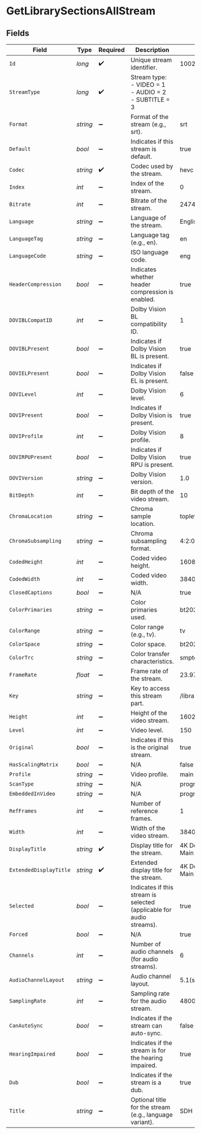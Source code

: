 # GetLibrarySectionsAllStream


## Fields

| Field                                                                | Type                                                                 | Required                                                             | Description                                                          | Example                                                              |
| -------------------------------------------------------------------- | -------------------------------------------------------------------- | -------------------------------------------------------------------- | -------------------------------------------------------------------- | -------------------------------------------------------------------- |
| `Id`                                                                 | *long*                                                               | :heavy_check_mark:                                                   | Unique stream identifier.                                            | 1002625                                                              |
| `StreamType`                                                         | *long*                                                               | :heavy_check_mark:                                                   | Stream type:<br/>  - VIDEO = 1<br/>  - AUDIO = 2<br/>  - SUBTITLE = 3<br/> |                                                                      |
| `Format`                                                             | *string*                                                             | :heavy_minus_sign:                                                   | Format of the stream (e.g., srt).                                    | srt                                                                  |
| `Default`                                                            | *bool*                                                               | :heavy_minus_sign:                                                   | Indicates if this stream is default.                                 | true                                                                 |
| `Codec`                                                              | *string*                                                             | :heavy_check_mark:                                                   | Codec used by the stream.                                            | hevc                                                                 |
| `Index`                                                              | *int*                                                                | :heavy_minus_sign:                                                   | Index of the stream.                                                 | 0                                                                    |
| `Bitrate`                                                            | *int*                                                                | :heavy_minus_sign:                                                   | Bitrate of the stream.                                               | 24743                                                                |
| `Language`                                                           | *string*                                                             | :heavy_minus_sign:                                                   | Language of the stream.                                              | English                                                              |
| `LanguageTag`                                                        | *string*                                                             | :heavy_minus_sign:                                                   | Language tag (e.g., en).                                             | en                                                                   |
| `LanguageCode`                                                       | *string*                                                             | :heavy_minus_sign:                                                   | ISO language code.                                                   | eng                                                                  |
| `HeaderCompression`                                                  | *bool*                                                               | :heavy_minus_sign:                                                   | Indicates whether header compression is enabled.                     | true                                                                 |
| `DOVIBLCompatID`                                                     | *int*                                                                | :heavy_minus_sign:                                                   | Dolby Vision BL compatibility ID.                                    | 1                                                                    |
| `DOVIBLPresent`                                                      | *bool*                                                               | :heavy_minus_sign:                                                   | Indicates if Dolby Vision BL is present.                             | true                                                                 |
| `DOVIELPresent`                                                      | *bool*                                                               | :heavy_minus_sign:                                                   | Indicates if Dolby Vision EL is present.                             | false                                                                |
| `DOVILevel`                                                          | *int*                                                                | :heavy_minus_sign:                                                   | Dolby Vision level.                                                  | 6                                                                    |
| `DOVIPresent`                                                        | *bool*                                                               | :heavy_minus_sign:                                                   | Indicates if Dolby Vision is present.                                | true                                                                 |
| `DOVIProfile`                                                        | *int*                                                                | :heavy_minus_sign:                                                   | Dolby Vision profile.                                                | 8                                                                    |
| `DOVIRPUPresent`                                                     | *bool*                                                               | :heavy_minus_sign:                                                   | Indicates if Dolby Vision RPU is present.                            | true                                                                 |
| `DOVIVersion`                                                        | *string*                                                             | :heavy_minus_sign:                                                   | Dolby Vision version.                                                | 1.0                                                                  |
| `BitDepth`                                                           | *int*                                                                | :heavy_minus_sign:                                                   | Bit depth of the video stream.                                       | 10                                                                   |
| `ChromaLocation`                                                     | *string*                                                             | :heavy_minus_sign:                                                   | Chroma sample location.                                              | topleft                                                              |
| `ChromaSubsampling`                                                  | *string*                                                             | :heavy_minus_sign:                                                   | Chroma subsampling format.                                           | 4:2:0                                                                |
| `CodedHeight`                                                        | *int*                                                                | :heavy_minus_sign:                                                   | Coded video height.                                                  | 1608                                                                 |
| `CodedWidth`                                                         | *int*                                                                | :heavy_minus_sign:                                                   | Coded video width.                                                   | 3840                                                                 |
| `ClosedCaptions`                                                     | *bool*                                                               | :heavy_minus_sign:                                                   | N/A                                                                  | true                                                                 |
| `ColorPrimaries`                                                     | *string*                                                             | :heavy_minus_sign:                                                   | Color primaries used.                                                | bt2020                                                               |
| `ColorRange`                                                         | *string*                                                             | :heavy_minus_sign:                                                   | Color range (e.g., tv).                                              | tv                                                                   |
| `ColorSpace`                                                         | *string*                                                             | :heavy_minus_sign:                                                   | Color space.                                                         | bt2020nc                                                             |
| `ColorTrc`                                                           | *string*                                                             | :heavy_minus_sign:                                                   | Color transfer characteristics.                                      | smpte2084                                                            |
| `FrameRate`                                                          | *float*                                                              | :heavy_minus_sign:                                                   | Frame rate of the stream.                                            | 23.976                                                               |
| `Key`                                                                | *string*                                                             | :heavy_minus_sign:                                                   | Key to access this stream part.                                      | /library/streams/216389                                              |
| `Height`                                                             | *int*                                                                | :heavy_minus_sign:                                                   | Height of the video stream.                                          | 1602                                                                 |
| `Level`                                                              | *int*                                                                | :heavy_minus_sign:                                                   | Video level.                                                         | 150                                                                  |
| `Original`                                                           | *bool*                                                               | :heavy_minus_sign:                                                   | Indicates if this is the original stream.                            | true                                                                 |
| `HasScalingMatrix`                                                   | *bool*                                                               | :heavy_minus_sign:                                                   | N/A                                                                  | false                                                                |
| `Profile`                                                            | *string*                                                             | :heavy_minus_sign:                                                   | Video profile.                                                       | main 10                                                              |
| `ScanType`                                                           | *string*                                                             | :heavy_minus_sign:                                                   | N/A                                                                  | progressive                                                          |
| `EmbeddedInVideo`                                                    | *string*                                                             | :heavy_minus_sign:                                                   | N/A                                                                  | progressive                                                          |
| `RefFrames`                                                          | *int*                                                                | :heavy_minus_sign:                                                   | Number of reference frames.                                          | 1                                                                    |
| `Width`                                                              | *int*                                                                | :heavy_minus_sign:                                                   | Width of the video stream.                                           | 3840                                                                 |
| `DisplayTitle`                                                       | *string*                                                             | :heavy_check_mark:                                                   | Display title for the stream.                                        | 4K DoVi/HDR10 (HEVC Main 10)                                         |
| `ExtendedDisplayTitle`                                               | *string*                                                             | :heavy_check_mark:                                                   | Extended display title for the stream.                               | 4K DoVi/HDR10 (HEVC Main 10)                                         |
| `Selected`                                                           | *bool*                                                               | :heavy_minus_sign:                                                   | Indicates if this stream is selected (applicable for audio streams). | true                                                                 |
| `Forced`                                                             | *bool*                                                               | :heavy_minus_sign:                                                   | N/A                                                                  | true                                                                 |
| `Channels`                                                           | *int*                                                                | :heavy_minus_sign:                                                   | Number of audio channels (for audio streams).                        | 6                                                                    |
| `AudioChannelLayout`                                                 | *string*                                                             | :heavy_minus_sign:                                                   | Audio channel layout.                                                | 5.1(side)                                                            |
| `SamplingRate`                                                       | *int*                                                                | :heavy_minus_sign:                                                   | Sampling rate for the audio stream.                                  | 48000                                                                |
| `CanAutoSync`                                                        | *bool*                                                               | :heavy_minus_sign:                                                   | Indicates if the stream can auto-sync.                               | false                                                                |
| `HearingImpaired`                                                    | *bool*                                                               | :heavy_minus_sign:                                                   | Indicates if the stream is for the hearing impaired.                 | true                                                                 |
| `Dub`                                                                | *bool*                                                               | :heavy_minus_sign:                                                   | Indicates if the stream is a dub.                                    | true                                                                 |
| `Title`                                                              | *string*                                                             | :heavy_minus_sign:                                                   | Optional title for the stream (e.g., language variant).              | SDH                                                                  |